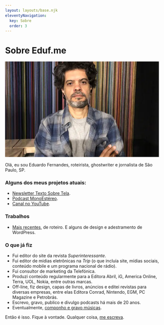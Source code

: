 ```yaml
---
layout: layouts/base.njk
eleventyNavigation:
  key: Sobre
  order: 3
---
```

# Sobre Eduf.me

<img src="../blog/images/eduf_perfil640.webp" alt="Perfil do Eduf" />

Olá, eu sou Eduardo Fernandes, roteirista, ghostwriter e jornalista de São Paulo, SP.

### Alguns dos meus projetos atuais:

<ul>
    <li><a href="tags/newsletter/" rel="me">Newsletter Texto Sobre Tela</a>.</li>
    <li><a href="tags/monoestereo/"  rel="me">Podcast MonoEstéreo</a>.</li>
    <li><a href="https://www.youtube.com/c/eduardofernandex">Canal no YouTube</a>.</li>
</ul>

### Trabalhos

<ul>
<li><a href="https://eduf.me/trabalho/">Mais recentes</a>, de roteiro. E alguns de design e adestramento de WordPress.</li>
</ul>

### O que já fiz

- Fui editor do site da revista <em>Superinteressante</em>.
- Fui editor de mídias eletrônicas na <em>Trip</em> (o que incluía site, mídias sociais, conteúdo mobile e um programa nacional de rádio).
- Fui consultor de marketing da Telefónica.
- Produzi conteúdo regularmente para a Editora Abril, iG, America Online, Terra, UOL, Nokia, entre outras marcas.
- Off-line, fiz design, capas de livros, anúncios e editei revistas para diversas empresas, entre elas Editora Conrad, Nintendo, EGM, PC Magazine e Petrobrás.
- Escrevo, gravo, publico e divulgo podcasts há mais de 20 anos.
- Eventualmente, <a href="https://soundcloud.com/eduf" rel="me">componho e gravo músicas</a>.

Então é isso. Fique à vontade. Qualquer coisa, <a href="&#109;&#97;&#105;&#108;&#116;&#111;&#58;&#101;&#100;&#117;&#102;&#64;&#101;&#100;&#117;&#102;&#46;&#109;&#101;">me escreva</a>.